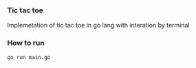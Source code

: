 ### Tic tac toe
Implemetation of tic tac toe in go lang with interation by terminal

### How to run
```bash
go run main.go 
```
